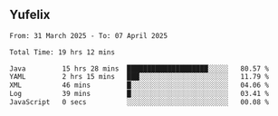 ## Yufelix

<!--START_SECTION:waka-->

```txt
From: 31 March 2025 - To: 07 April 2025

Total Time: 19 hrs 12 mins

Java         15 hrs 28 mins  ████████████████████░░░░░   80.57 %
YAML         2 hrs 15 mins   ███░░░░░░░░░░░░░░░░░░░░░░   11.79 %
XML          46 mins         █░░░░░░░░░░░░░░░░░░░░░░░░   04.06 %
Log          39 mins         █░░░░░░░░░░░░░░░░░░░░░░░░   03.41 %
JavaScript   0 secs          ░░░░░░░░░░░░░░░░░░░░░░░░░   00.08 %
```

<!--END_SECTION:waka-->

